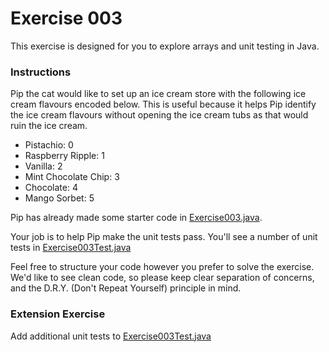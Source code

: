 # Exercise 003

This exercise is designed for you to explore arrays and unit testing in Java.

### Instructions

Pip the cat would like to set up an ice cream store with the following ice cream flavours encoded below.
This is useful because it helps Pip identify the ice cream flavours without opening the ice cream tubs as that would ruin the ice cream.

- Pistachio: 0
- Raspberry Ripple: 1
- Vanilla: 2
- Mint Chocolate Chip: 3
- Chocolate: 4
- Mango Sorbet: 5

Pip has already made some starter code in [Exercise003.java](../src/main/java/com/techreturners/exercise003/Exercise003.java).

Your job is to help Pip make the unit tests pass.
You'll see a number of unit tests in [Exercise003Test.java](../src/test/java/com/techreturners/exercise003/Exercise003Test.java)

Feel free to structure your code however you prefer to solve the exercise.
We'd like to see clean code, so please keep clear separation of concerns, and the D.R.Y. (Don't Repeat Yourself) principle in mind.

### Extension Exercise
Add additional unit tests to [Exercise003Test.java](../src/test/java/com/techreturners/exercise003/Exercise003Test.java)